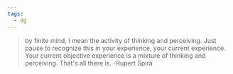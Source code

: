 ```yaml
---
tags:
  - dg
---
```




>by finite mind, I mean the activity of thinking and perceiving. Just pause to recognize this in your experience, your current experience. Your current objective experience is a mixture of thinking and perceiving. That's all there is. -Rupert Spira




